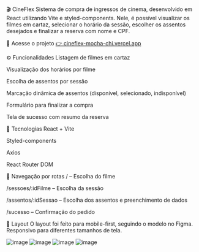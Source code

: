 🎬 CineFlex
Sistema de compra de ingressos de cinema, desenvolvido em React utilizando Vite e styled-components. Nele, é possível visualizar os filmes em cartaz, selecionar o horário da sessão, escolher os assentos desejados e finalizar a reserva com nome e CPF.

🔗 Acesse o projeto
[👉 cineflex-mocha-chi.vercel.app](https://cineflex-mocha-chi.vercel.app/)

⚙️ Funcionalidades
Listagem de filmes em cartaz

Visualização dos horários por filme

Escolha de assentos por sessão

Marcação dinâmica de assentos (disponível, selecionado, indisponível)

Formulário para finalizar a compra

Tela de sucesso com resumo da reserva

📌 Tecnologias
React + Vite

Styled-components

Axios

React Router DOM

🔄 Navegação por rotas
/ – Escolha do filme

/sessoes/:idFilme – Escolha da sessão

/assentos/:idSessao – Escolha dos assentos e preenchimento de dados

/sucesso – Confirmação do pedido

📱 Layout
O layout foi feito para mobile-first, seguindo o modelo no Figma. Responsivo para diferentes tamanhos de tela.

![image](https://github.com/user-attachments/assets/f7a1f2cd-3eb7-4255-8279-9eaaaecc1f2f)
![image](https://github.com/user-attachments/assets/fb716e52-25bd-4357-9fb0-558127e64fb0)
![image](https://github.com/user-attachments/assets/4002e85e-f6d0-4a29-8cc4-e076e5e71f83)
![image](https://github.com/user-attachments/assets/662e866b-94fa-410c-922b-4161d53e27e0)

